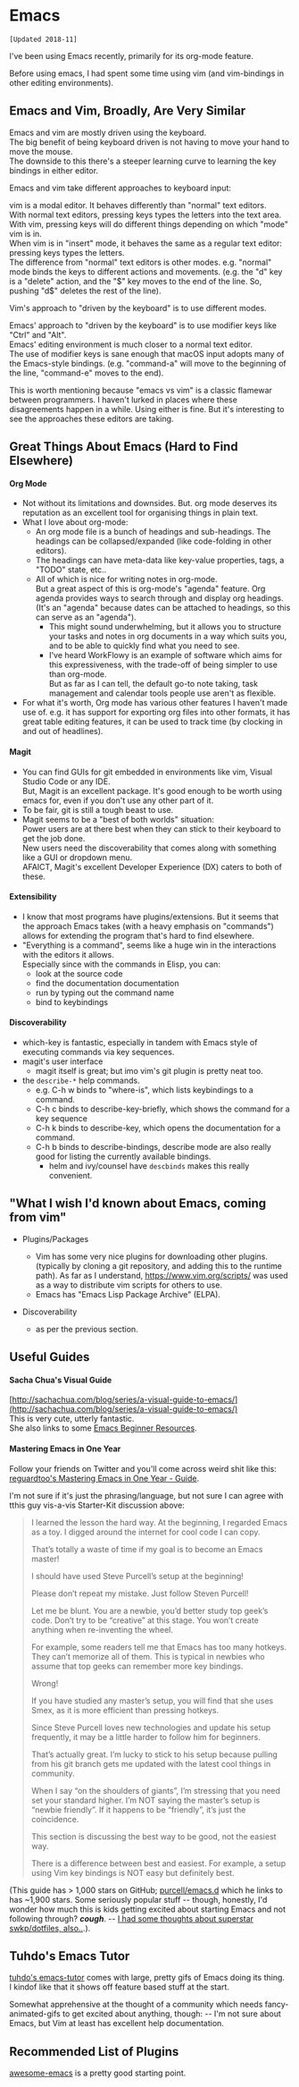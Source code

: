 # Emacs

`[Updated 2018-11]`

I've been using Emacs recently, primarily for its org-mode feature.

Before using emacs, I had spent some time using vim (and vim-bindings
in other editing environments).

## Emacs and Vim, Broadly, Are Very Similar

Emacs and vim are mostly driven using the keyboard.  
The big benefit of being keyboard driven is not having to move
your hand to move the mouse.  
The downside to this there's a steeper learning curve to learning the
key bindings in either editor.

Emacs and vim take different approaches to keyboard input:

vim is a modal editor. It behaves differently than "normal" text editors.  
With normal text editors, pressing keys types the letters into the text area.  
With vim, pressing keys will do different things depending on which "mode" vim
is in.  
When vim is in "insert" mode, it behaves the same as a regular text editor: pressing keys types the letters.  
The difference from "normal" text editors is other modes. e.g. "normal" mode binds the
keys to different actions and movements. (e.g. the "d" key is a "delete" action,
and the "$" key moves to the end of the line. So, pushing "d$" deletes the rest of the line).

Vim's approach to "driven by the keyboard" is to use different modes.

Emacs' approach to "driven by the keyboard" is to use modifier keys like "Ctrl" and "Alt".  
Emacs' editing environment is much closer to a normal text editor.  
The use of modifier keys is sane enough that macOS input adopts many of the
Emacs-style bindings. (e.g. "command-a" will move to the beginning of the line,
"command-e" moves to the end).

This is worth mentioning because "emacs vs vim" is a classic flamewar
between programmers. I haven't lurked in places where these disagreements happen
in a while. Using either is fine. But it's interesting to see the approaches
these editors are taking.

## Great Things About Emacs (Hard to Find Elsewhere)

#### Org Mode

- Not without its limitations and downsides. But.
  org mode deserves its reputation as an excellent
  tool for organising things in plain text.
- What I love about org-mode:
  - An org mode file is a bunch of headings and sub-headings.
    The headings can be collapsed/expanded (like code-folding in other editors).
  - The headings can have meta-data like key-value properties, tags,
    a "TODO" state, etc..
  - All of which is nice for writing notes in org-mode.  
    But a great aspect of this is org-mode's "agenda" feature.
    Org agenda provides ways to search through and display
    org headings. (It's an "agenda" because dates can be attached
    to headings, so this can serve as an "agenda").
    - This might sound underwhelming,
      but it allows you to structure your tasks and notes in org
      documents in a way which suits you, and to be able to quickly
      find what you need to see.
    - I've heard WorkFlowy is an example of software which
      aims for this expressiveness, with the trade-off of being
      simpler to use than org-mode.  
      But as far as I can tell, the default go-to note taking,
      task management and calendar tools people use aren't
      as flexible.
- For what it's worth, Org mode has various other features I haven't
  made use of. e.g. it has support for exporting org files into
  other formats, it has great table editing features, it can be used
  to track time (by clocking in and out of headlines).

#### Magit

- You can find GUIs for git embedded in environments like
  vim, Visual Studio Code or any IDE.  
  But, Magit is an excellent package. It's good enough to be
  worth using emacs for, even if you don't use any other part of it.
- To be fair, git is still a tough beast to use.
- Magit seems to be a "best of both worlds" situation:  
  Power users are at there best when they can stick to their
  keyboard to get the job done.  
  New users need the discoverability that comes along with something
  like a GUI or dropdown menu.  
  AFAICT, Magit's excellent Developer Experience (DX) caters
  to both of these.

#### Extensibility

- I know that most programs have plugins/extensions.
  But it seems that the approach Emacs takes (with a heavy
  emphasis on "commands") allows for extending the program
  that's hard to find elsewhere.
- "Everything is a command", seems like
  a huge win in the interactions with the editors
  it allows.  
  Especially since with the commands in Elisp, you can:
  - look at the source code
  - find the documentation documentation
  - run by typing out the command name
  - bind to keybindings

#### Discoverability

- which-key is fantastic, especially in tandem with Emacs
  style of executing commands via key sequences.
- magit's user interface
  - magit itself is great; but imo vim's git plugin
    is pretty neat too.
- the `describe-*` help commands.
  - e.g. C-h w binds to "where-is", which lists keybindings to a command.
  - C-h c binds to describe-key-briefly, which shows the command
    for a key sequence
  - C-h k binds to describe-key, which opens the documentation
    for a command.
  - C-h b binds to describe-bindings, describe mode are also really good
    for listing the currently available bindings.
    - helm and ivy/counsel have `descbinds` makes this really convenient.

## "What I wish I'd known about Emacs, coming from vim"

- Plugins/Packages
  - Vim has some very nice plugins for downloading other plugins.
    (typically by cloning a git repository, and adding this to the runtime path).
    As far as I understand, https://www.vim.org/scripts/ was used as a way
    to distribute vim scripts for others to use.
  - Emacs has "Emacs Lisp Package Archive" (ELPA).

- Discoverability
  - as per the previous section.

## Useful Guides

#### Sacha Chua's Visual Guide

[http://sachachua.com/blog/series/a-visual-guide-to-emacs/](http://sachachua.com/blog/series/a-visual-guide-to-emacs/)  
This is very cute, utterly fantastic.  
She also links to some [Emacs Beginner
Resources](http://sachachua.com/blog/2014/04/emacs-beginner-resources/).

#### Mastering Emacs in One Year

Follow your friends on Twitter and you'll come across weird shit like this:
[reguardtoo's Mastering Emacs in One Year - Guide](https://github.com/redguardtoo/mastering-emacs-in-one-year-guide/blob/master/guide-en.org).

I'm not sure if it's just the phrasing/language, but not sure I can agree with
tthis guy vis-a-vis Starter-Kit discussion above:

> I learned the lesson the hard way. At the beginning, I regarded Emacs as a
> toy. I digged around the internet for cool code I can copy.
>
> That’s totally a waste of time if my goal is to become an Emacs master!
>
> I should have used Steve Purcell’s setup at the beginning!
>
> Please don’t repeat my mistake. Just follow Steven Purcell!
>
> Let me be blunt. You are a newbie, you’d better study top geek’s code. Don’t
> try to be “creative” at this stage. You won’t create anything when
> re-inventing the wheel.
>
> For example, some readers tell me that Emacs has too many hotkeys. They can’t
> memorize all of them. This is typical in newbies who assume that top geeks
> can remember more key bindings.
>
> Wrong!
>
> If you have studied any master’s setup, you will find that she uses Smex, as
> it is more efficient than pressing hotkeys.
>
> Since Steve Purcell loves new technologies and update his setup frequently,
> it may be a little harder to follow him for beginners.
>
> That’s actually great. I’m lucky to stick to his setup because pulling from
> his git branch gets me updated with the latest cool things in community.
>
> When I say “on the shoulders of giants”, I’m stressing that you need set your
> standard higher. I’m NOT saying the master’s setup is “newbie friendly”. If
> it happens to be “friendly”, it’s just the coincidence.
>
> This section is discussing the best way to be good, not the easiest way.
>
> There is a difference between best and easiest. For example, a setup using
> Vim key bindings is NOT easy but definitely best.

(This guide has > 1,000 stars on GitHub;
[purcell/emacs.d](https://github.com/purcell/emacs.d) which he links to has
~1,900 stars. Some seriously popular stuff -- though, honestly, I'd wonder how
much this is kids getting excited about starting Emacs and not following
through? __*cough*__. -- [I had some thoughts about superstar swkp/dotfiles,
also..](posts/programming/2015-01-20-analysis-of-swkpdotfiles-repo.html).).

## Tuhdo's Emacs Tutor

[tuhdo's emacs-tutor](http://tuhdo.github.io/emacs-tutor.html) comes with
large, pretty gifs of Emacs doing its thing.  
I kindof like that it shows off feature based stuff at the start.

Somewhat apprehensive at the thought of a community which needs
fancy-animated-gifs to get excited about anything, though: -- I'm not sure
about Emacs, but Vim at least has excellent help documentation.

## Recommended List of Plugins

[awesome-emacs](https://github.com/emacs-tw/awesome-emacs) is a pretty good
starting point.
